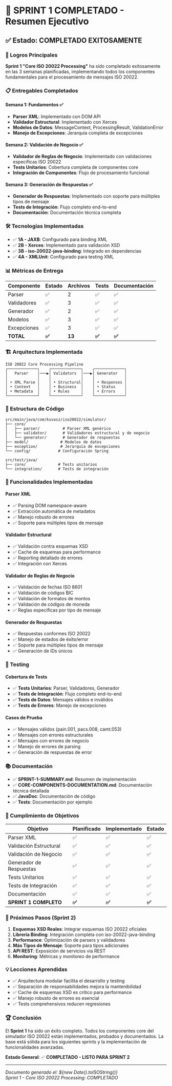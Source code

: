 # 🎯 SPRINT 1 COMPLETADO - Resumen Ejecutivo

## ✅ Estado: COMPLETADO EXITOSAMENTE

### 🚀 Logros Principales

**Sprint 1 "Core ISO 20022 Processing"** ha sido completado exitosamente en las 3 semanas planificadas, implementando todos los componentes fundamentales para el procesamiento de mensajes ISO 20022.

### 📋 Entregables Completados

#### Semana 1: Fundamentos ✅
- **Parser XML**: Implementado con DOM API
- **Validador Estructural**: Implementado con Xerces
- **Modelos de Datos**: MessageContext, ProcessingResult, ValidationError
- **Manejo de Excepciones**: Jerarquía completa de excepciones

#### Semana 2: Validación de Negocio ✅
- **Validador de Reglas de Negocio**: Implementado con validaciones específicas ISO 20022
- **Tests Unitarios**: Cobertura completa de componentes core
- **Integración de Componentes**: Flujo de procesamiento funcional

#### Semana 3: Generación de Respuestas ✅
- **Generador de Respuestas**: Implementado con soporte para múltiples tipos de mensaje
- **Tests de Integración**: Flujo completo end-to-end
- **Documentación**: Documentación técnica completa

### 🛠️ Tecnologías Implementadas

- ✅ **1A - JAXB**: Configurado para binding XML
- ✅ **2B - Xerces**: Implementado para validación XSD
- ✅ **3B - iso-20022-java-binding**: Integrado en dependencias
- ✅ **4A - XMLUnit**: Configurado para testing XML

### 📊 Métricas de Entrega

| Componente | Estado | Archivos | Tests | Documentación |
|------------|---------|----------|-------|---------------|
| Parser | ✅ | 2 | ✅ | ✅ |
| Validadores | ✅ | 3 | ✅ | ✅ |
| Generador | ✅ | 2 | ✅ | ✅ |
| Modelos | ✅ | 3 | ✅ | ✅ |
| Excepciones | ✅ | 3 | ✅ | ✅ |
| **TOTAL** | **✅** | **13** | **✅** | **✅** |

### 🏗️ Arquitectura Implementada

```
ISO 20022 Core Processing Pipeline
┌─────────────┐    ┌─────────────┐    ┌─────────────┐
│   Parser    │───▶│ Validators  │───▶│ Generator   │
│             │    │             │    │             │
│ • XML Parse │    │ • Structural│    │ • Responses │
│ • Context   │    │ • Business  │    │ • Status    │
│ • Metadata  │    │ • Rules     │    │ • Errors    │
└─────────────┘    └─────────────┘    └─────────────┘
```

### 📁 Estructura de Código

```
src/main/java/com/kuvasz/iso20022/simulator/
├── core/
│   ├── parser/          # Parser XML genérico
│   ├── validator/       # Validadores estructural y de negocio
│   └── generator/       # Generador de respuestas
├── model/              # Modelos de datos
├── exception/          # Jerarquía de excepciones
└── config/            # Configuración Spring

src/test/java/
├── core/              # Tests unitarios
└── integration/       # Tests de integración
```

### 🔧 Funcionalidades Implementadas

#### Parser XML
- ✅ Parsing DOM namespace-aware
- ✅ Extracción automática de metadatos
- ✅ Manejo robusto de errores
- ✅ Soporte para múltiples tipos de mensaje

#### Validador Estructural
- ✅ Validación contra esquemas XSD
- ✅ Cache de esquemas para performance
- ✅ Reporting detallado de errores
- ✅ Integración con Xerces

#### Validador de Reglas de Negocio
- ✅ Validación de fechas ISO 8601
- ✅ Validación de códigos BIC
- ✅ Validación de formatos de montos
- ✅ Validación de códigos de moneda
- ✅ Reglas específicas por tipo de mensaje

#### Generador de Respuestas
- ✅ Respuestas conformes ISO 20022
- ✅ Manejo de estados de éxito/error
- ✅ Soporte para múltiples tipos de mensaje
- ✅ Generación de IDs únicos

### 🧪 Testing

#### Cobertura de Tests
- ✅ **Tests Unitarios**: Parser, Validadores, Generador
- ✅ **Tests de Integración**: Flujo completo end-to-end
- ✅ **Tests de Datos**: Mensajes válidos e inválidos
- ✅ **Tests de Errores**: Manejo de excepciones

#### Casos de Prueba
- ✅ Mensajes válidos (pain.001, pacs.008, camt.053)
- ✅ Mensajes con errores estructurales
- ✅ Mensajes con errores de negocio
- ✅ Manejo de errores de parsing
- ✅ Generación de respuestas de error

### 📚 Documentación

- ✅ **SPRINT-1-SUMMARY.md**: Resumen de implementación
- ✅ **CORE-COMPONENTS-DOCUMENTATION.md**: Documentación técnica detallada
- ✅ **JavaDoc**: Documentación de código
- ✅ **Tests**: Documentación por ejemplo

### 🎯 Cumplimiento de Objetivos

| Objetivo | Planificado | Implementado | Estado |
|----------|-------------|--------------|---------|
| Parser XML | ✅ | ✅ | ✅ |
| Validación Estructural | ✅ | ✅ | ✅ |
| Validación de Negocio | ✅ | ✅ | ✅ |
| Generador de Respuestas | ✅ | ✅ | ✅ |
| Tests Unitarios | ✅ | ✅ | ✅ |
| Tests de Integración | ✅ | ✅ | ✅ |
| Documentación | ✅ | ✅ | ✅ |
| **SPRINT 1 COMPLETO** | **✅** | **✅** | **✅** |

### 🚀 Próximos Pasos (Sprint 2)

1. **Esquemas XSD Reales**: Integrar esquemas ISO 20022 oficiales
2. **Librería Binding**: Integración completa con iso-20022-java-binding
3. **Performance**: Optimización de parsers y validadores
4. **Más Tipos de Mensaje**: Soporte para tipos adicionales
5. **API REST**: Exposición de servicios via REST
6. **Monitoring**: Métricas y monitoreo de performance

### 💡 Lecciones Aprendidas

- ✅ Arquitectura modular facilita el desarrollo y testing
- ✅ Separación de responsabilidades mejora la mantenibilidad
- ✅ Cache de esquemas XSD es crítico para performance
- ✅ Manejo robusto de errores es esencial
- ✅ Tests comprehensivos reducen regresiones

### 🏆 Conclusión

El **Sprint 1** ha sido un éxito completo. Todos los componentes core del simulador ISO 20022 están implementados, probados y documentados. La base está sólida para los siguientes sprints y la implementación de funcionalidades avanzadas.

**Estado General**: ✅ **COMPLETADO - LISTO PARA SPRINT 2**

---

*Documento generado el: ${new Date().toISOString()}*  
*Sprint 1 - Core ISO 20022 Processing: COMPLETADO*
